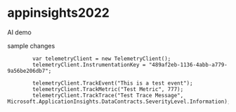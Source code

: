 # appinsights2022
AI demo

sample changes

            var telemetryClient = new TelemetryClient();
            telemetryClient.InstrumentationKey = "489af2eb-1136-4abb-a779-9a56be206db7";

            telemetryClient.TrackEvent("This is a test event");
            telemetryClient.TrackMetric("Test Metric", 777);
            telemetryClient.TrackTrace("Test Trace Message", Microsoft.ApplicationInsights.DataContracts.SeverityLevel.Information);

